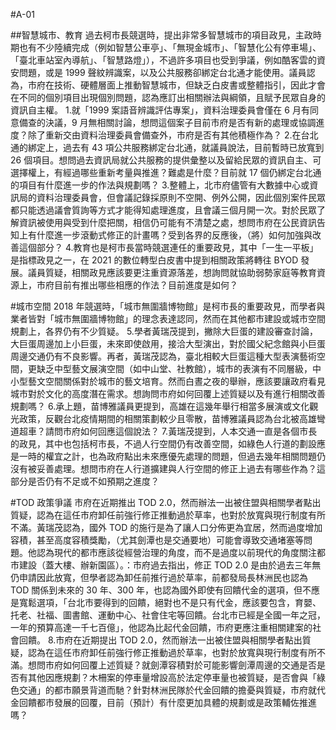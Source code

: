 #A-01

##智慧城市、教育
過去柯市長競選時，提出非常多智慧城市的項目政見，主政時期也有不少陸續完成（例如智慧公車亭」、「無現金城市」、「智慧化公有停車場」、「臺北車站室內導航」、「智慧路燈」），不過許多項目也受到爭議，例如酷客雲的資安問題，或是 1999 聲紋辨識案，以及公共服務卻綁定台北通才能使用。議員認為，市府在技術、硬體層面上推動智慧城市，但缺乏白皮書或整體指引，因此才會在不同的個別項目出現個別問題，認為應訂出相關辦法與綱領，且賦予民眾自身的資訊自主權。
1.就「1999 案語音辨識評估專案」，資料治理委員會僅在 6 月有同意備查的決議，9 月無相關討論，想問這個案子目前市府是否有新的處理或協調進度？除了重新交由資料治理委員會備查外，市府是否有其他積極作為？
2.在台北通的綁定上，過去有 43 項公共服務綁定台北通，就議員說法，目前暫時已放寬到 26 個項目。想問過去資訊局就公共服務的提供彙整以及留給民眾的資訊自主、可選擇權上，有經過哪些重新考量與推進？難處是什麼？目前就 17 個仍綁定台北通的項目有什麼進一步的作法與規劃嗎？
3.整體上，北市府儘管有大數據中心或資訊局的資料治理委員會，但會議記錄採原則不空開、例外公開，因此個別案件民眾都只能透過議會質詢等方式才能得知處理進度，且會議三個月開一次。對於民眾了解資訊被使用與受到什麼把關，相信仍可能有不清楚之處，想問市府在公民資訊告知上有什麼進一步滾動式修正的計畫嗎？受到各界的反應後，（將）如何加強與改善這個部分？
4.教育也是柯市長當時競選連任的重要政見，其中「一生一平板」是指標政見之一，在 2021 的數位轉型白皮書中提到相關政策將轉往 BYOD 發展。議員質疑，相關政見應該要更注重資源落差，想詢問就協助弱勢家庭等教育資源上，市府目前有推出哪些相應的作法？目前進度是如何？

#城市空間
2018 年競選時，「城市無圍牆博物館」是柯市長的重要政見，而學者與業者皆對「城市無圍牆博物館」的理念表達認同，然而在其他都市建設或城市空間規劃上，各界仍有不少質疑。
5.學者黃瑞茂提到，撇除大巨蛋的建設審查討論，大巨蛋周邊加上小巨蛋，未來即使啟用，接洽大型演出，對於國父紀念館與小巨蛋周邊交通仍有不良影響。再者，黃瑞茂認為，臺北相較大巨蛋這種大型表演藝術空間，更缺乏中型藝文展演空間（如中山堂、社教館），城市的表演有不同層級，中小型藝文空間關係對於城市的藝文培育。然而白晝之夜的舉辦，應該要讓政府看見城市對於文化的高度潛在需求。想詢問市府如何回覆上述質疑以及有進行相關改善規劃嗎？
6.承上題，苗博雅議員更提到，高雄在這幾年舉行相當多展演或文化觀光政策，反觀台北疫情期間的相關策劃較少且零散，苗博雅議員認為台北被高雄彎道超車？請問市府如何回應這個說法？
7.黃瑞茂提到，人本交通一直是各個市長的政見，其中也包括柯市長，不過人行空間仍有改善空間，如綠色人行道的劃設應是一時的權宜之計，也為政府點出未來應優先處理的問題，但過去幾年相關問題仍沒有被妥善處理。想問市府在人行道擴建與人行空間的修正上過去有哪些作為？這部分是否仍有不足或不如預期之進度？

#TOD 政策爭議
市府在近期推出 TOD 2.0，然而辦法一出被住盟與相關學者點出質疑，認為在這任市府卸任前強行修正推動過於草率，也對於放寬與現行制度有所不滿。黃瑞茂認為，國外 TOD 的施行是為了讓人口分佈更為宜居，然而過度增加容積，甚至高度容積獎勵，（尤其劍潭也是交通要地）可能會導致交通堵塞等問題。他認為現代的都市應該從經營治理的角度，而不是過度以前現代的角度關注都市建設（蓋大樓、辦新園區）。：市府過去指出，修正 TOD 2.0 是由於過去三年無仍申請因此放寬，但學者認為卸任前推行過於草率，前都發局長林洲民也認為 TOD 關係到未來的 30 年、300 年，也認為國外即使有回饋代金的選項，但不應是寬鬆選項，「台北市要得到的回饋，絕對也不是只有代金，應該要包含，育嬰、托老、社福、圖書館、運動中心、社會住宅等回饋。台北市已經是全國一年之冠，一年的預算高達一千七百億」，他認為比起代金回饋，市府更應注重相關建案的社會回饋。
8.市府在近期提出 TOD 2.0，然而辦法一出被住盟與相關學者點出質疑，認為在這任市府卸任前強行修正推動過於草率，也對於放寬與現行制度有所不滿。想問市府如何回覆上述質疑？就劍潭容積對於可能影響劍潭周邊的交通是否是否有其他因應規劃？木柵案的停車量增設高於法定停車量也被質疑，是否會與「綠色交通」的都市願景背道而馳？針對林洲民隊於代金回饋的擔憂與質疑，市府就代金回饋都市發展的回覆，目前（預計）有什麼更加具體的規劃或是政策輔佐推進嗎？